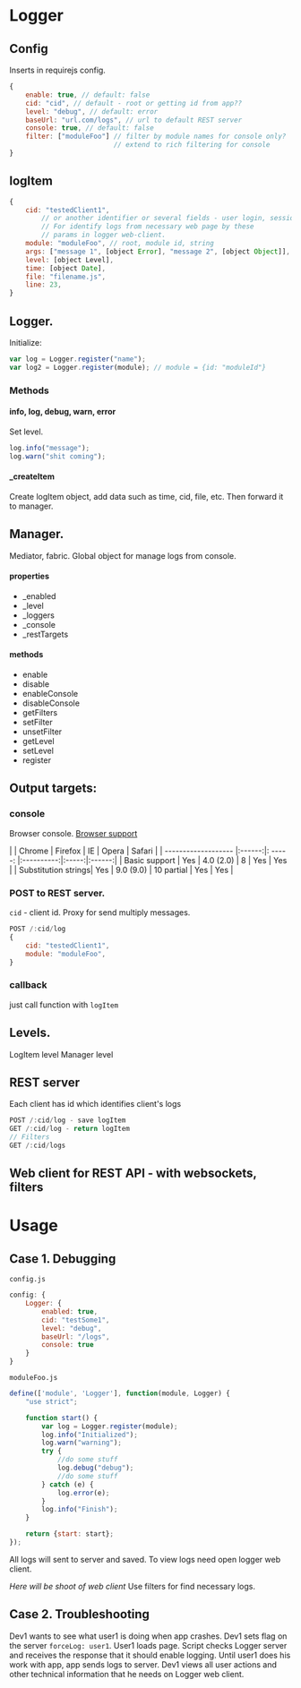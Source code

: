 
# Logger


## Config
Inserts in requirejs config.

```javascript
{
    enable: true, // default: false
    cid: "cid", // default - root or getting id from app??
    level: "debug", // default: error
    baseUrl: "url.com/logs", // url to default REST server
    console: true, // default: false
    filter: ["moduleFoo"] // filter by module names for console only?
                          // extend to rich filtering for console
}
```

## logItem

```javascript
{
    cid: "testedClient1",
        // or another identifier or several fields - user login, session id etc.
        // For identify logs from necessary web page by these
        // params in logger web-client.
    module: "moduleFoo", // root, module id, string
    args: ["message 1", [object Error], "message 2", [object Object]],
    level: [object Level],
    time: [object Date],
    file: "filename.js",
    line: 23,
}
```


## Logger.

Initialize:

```javascript
var log = Logger.register("name");
var log2 = Logger.register(module); // module = {id: "moduleId"}
```

### Methods
#### info, log, debug, warn, error
Set level.

```javascript
log.info("message");
log.warn("shit coming");
``` 
#### _createItem
Create logItem object, add data such as time, cid, file, etc. Then forward it to manager.


## Manager.
Mediator, fabric.
Global object for manage logs from console.

#### properties
* _enabled
* _level
* _loggers
* _console
* _restTargets


#### methods
* enable
* disable
* enableConsole
* disableConsole
* getFilters
* setFilter
* unsetFilter
* getLevel
* setLevel
* register



## Output targets:
### console
Browser console.
[Browser support](https://developer.mozilla.org/en-US/docs/Web/API/console.log)

|                     | Chrome | Firefox   |    IE      | Opera | Safari |
| ------------------- |:------:|: ----  -: |:----------:|:-----:|:------:|
| Basic support       | Yes    | 4.0 (2.0) | 8          | Yes   | Yes    |
| Substitution strings| Yes    | 9.0 (9.0) | 10 partial | Yes   | Yes    |

### POST to REST server.
`cid` - client id. Proxy for send multiply messages.

```javascript
POST /:cid/log
{
    cid: "testedClient1",
    module: "moduleFoo",
}
```

### callback
just call function with `logItem`

## Levels.
LogItem level
Manager level


## REST server
Each client has id which identifies client's logs

```javascript
POST /:cid/log - save logItem
GET /:cid/log - return logItem
// Filters
GET /:cid/logs
```

##  Web client for REST API - with websockets, filters



# Usage
## Case 1. Debugging

`config.js`

```javascript
config: {
    Logger: {
        enabled: true,
        cid: "testSome1",
        level: "debug",
        baseUrl: "/logs",
        console: true
    }
}
```

`moduleFoo.js`

```javascript
define(['module', 'Logger'], function(module, Logger) {
    "use strict";

    function start() {
        var log = Logger.register(module);
        log.info("Initialized");
        log.warn("warning");
        try {
            //do some stuff
            log.debug("debug");
            //do some stuff
        } catch (e) {
            log.error(e);
        }
        log.info("Finish");
    }

    return {start: start};
});
```
All logs will sent to server and saved.
To view logs need open logger web client.

*Here will be shoot of web client*
Use filters for find necessary logs.


## Case 2. Troubleshooting
Dev1 wants to see what user1 is doing when app crashes. Dev1 sets
flag on the server `forceLog: user1`.
User1 loads page. Script checks Logger server and receives the response
that it should enable logging.
Until user1 does his work with app, app sends logs to server.
Dev1 views all user actions and other technical information that he
needs on Logger web client.